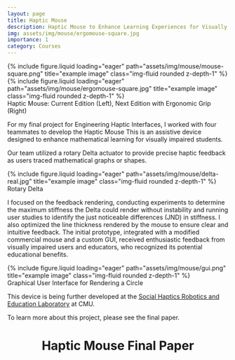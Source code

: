 ```yaml
---
layout: page
title: Haptic Mouse
description: Haptic Mouse to Enhance Learning Experiences for Visually Impaired Users
img: assets/img/mouse/ergomouse-square.jpg
importance: 1
category: Courses
---
```


<div class="row justify-content-sm-center">
    <div class="col-sm-6 mt-3 mt-md-0">
        {% include figure.liquid loading="eager" path="assets/img/mouse/mouse-square.png" title="example image" class="img-fluid rounded z-depth-1" %}
    </div>
    <div class="col-sm-6 mt-3 mt-md-0">
        {% include figure.liquid loading="eager" path="assets/img/mouse/ergomouse-square.jpg" title="example image" class="img-fluid rounded z-depth-1" %}
    </div>
</div>
<div class="caption">
    Haptic Mouse: Current Edition (Left), Next Edition with Ergonomic Grip (Right)
</div>

For my final project for Engineering Haptic Interfaces, I worked with four teammates to develop the Haptic Mouse
This is an assistive device designed to enhance mathematical learning for visually impaired students. 

Our team utilized a rotary Delta actuator to provide precise haptic feedback as users traced mathematical graphs or shapes. 

<div class="row justify-content-sm-center">
    <div class="col-sm-8 mt-3 mt-md-0">
        {% include figure.liquid loading="eager" path="assets/img/mouse/delta-real.jpg" title="example image" class="img-fluid rounded z-depth-1" %}
    </div>
</div>
<div class="caption">
    Rotary Delta
</div>

I focused on the feedback rendering, conducting experiments to determine the maximum stiffness the Delta could render without instability and running user studies to identify the just noticeable differences (JND) in stiffness. 
I also optimized the line thickness rendered by the mouse to ensure clear and intuitive feedback. 
The initial prototype, integrated with a modified commercial mouse and a custom GUI, received enthusiastic feedback from visually impaired users and educators, who recognized its potential educational benefits. 

<div class="row justify-content-sm-center">
    <div class="col-sm-5 mt-3 mt-md-0">
        {% include figure.liquid loading="eager" path="assets/img/mouse/gui.png" title="example image" class="img-fluid rounded z-depth-1" %}
    </div>
</div>
<div class="caption">
    Graphical User Interface for Rendering a Circle
</div>

This device is being further developed at the [Social Haptics Robotics and Education Laboratory](https://www.ri.cmu.edu/robotics-groups/shred-lab/) at CMU. 

To learn more about this project, please see the final paper.

<div class="post">
    <header class="post-header">
      <h1 class="post-title">
        Haptic Mouse Final Paper
          <a
            href="/assets/pdf/16880_Haptics_Paper.pdf"
            target="_blank"
            rel="noopener noreferrer"
            class="float-right"
            ><i class="fa-solid fa-file-pdf"></i
          ></a>
      </h1>
    </header>
</div>